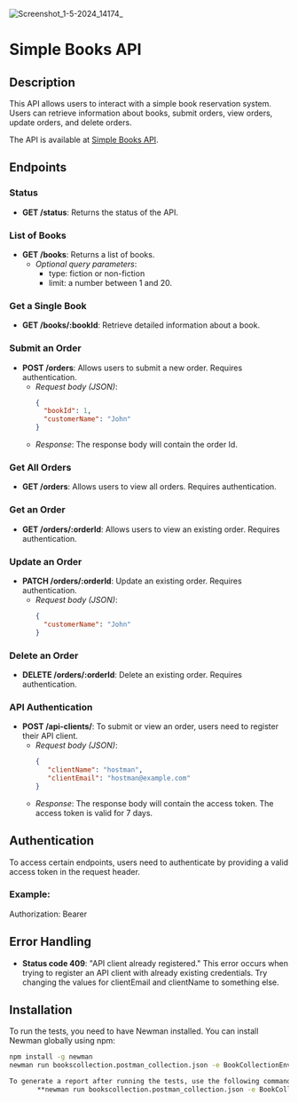 ![Screenshot_1-5-2024_14174_](https://github.com/Syeda-Somiya-Tasnim/API-Manual-testing-Book-Collection/assets/72883710/0956965c-60f0-467d-8835-dfd0b3b6e6d2)

# Simple Books API

## Description
This API allows users to interact with a simple book reservation system. Users can retrieve information about books, submit orders, view orders, update orders, and delete orders. 

The API is available at [Simple Books API](https://simple-books-api.glitch.me).

## Endpoints

### Status
- **GET /status**: Returns the status of the API.

### List of Books
- **GET /books**: Returns a list of books.
    - *Optional query parameters*:
        - type: fiction or non-fiction
        - limit: a number between 1 and 20.

### Get a Single Book
- **GET /books/:bookId**: Retrieve detailed information about a book.

### Submit an Order
- **POST /orders**: Allows users to submit a new order. Requires authentication.
    - *Request body (JSON)*:
        ```json
        {
          "bookId": 1,
          "customerName": "John"
        }
        ```
    - *Response*: The response body will contain the order Id.

### Get All Orders
- **GET /orders**: Allows users to view all orders. Requires authentication.

### Get an Order
- **GET /orders/:orderId**: Allows users to view an existing order. Requires authentication.

### Update an Order
- **PATCH /orders/:orderId**: Update an existing order. Requires authentication.
    - *Request body (JSON)*:
        ```json
        {
          "customerName": "John"
        }
        ```

### Delete an Order
- **DELETE /orders/:orderId**: Delete an existing order. Requires authentication.

### API Authentication
- **POST /api-clients/**: To submit or view an order, users need to register their API client.
    - *Request body (JSON)*:
        ```json
        {
           "clientName": "hostman",
           "clientEmail": "hostman@example.com"
        }
        ```
    - *Response*: The response body will contain the access token. The access token is valid for 7 days.

## Authentication
To access certain endpoints, users need to authenticate by providing a valid access token in the request header.

### Example:
Authorization: Bearer <YOUR TOKEN>

## Error Handling
- **Status code 409**: "API client already registered." This error occurs when trying to register an API client with already existing credentials. Try changing the values for clientEmail and clientName to something else.

## Installation
To run the tests, you need to have Newman installed. You can install Newman globally using npm:
```bash
npm install -g newman
newman run bookscollection.postman_collection.json -e BookCollectionEnvironment.postman_environment.json

To generate a report after running the tests, use the following command:
       **newman run bookscollection.postman_collection.json -e BookCollectionEnvironment.postman_environment.json -r cli,html**









